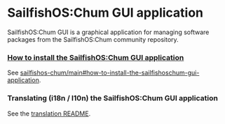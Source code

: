 # SailfishOS:Chum GUI application
SailfishOS:Chum GUI is a graphical application for managing software packages from the SailfishOS:Chum community repository.

### [How to install the SailfishOS:Chum GUI application](https://github.com/sailfishos-chum/main#how-to-install-the-sailfishoschum-gui-application)
See [sailfishos-chum/main#how-to-install-the-sailfishoschum-gui-application](https://github.com/sailfishos-chum/main#how-to-install-the-sailfishoschum-gui-application).

### Translating (i18n / l10n) the SailfishOS:Chum GUI application
See the [translation README](https://github.com/sailfishos-chum/sailfishos-chum-gui/tree/main/translations#readme).
